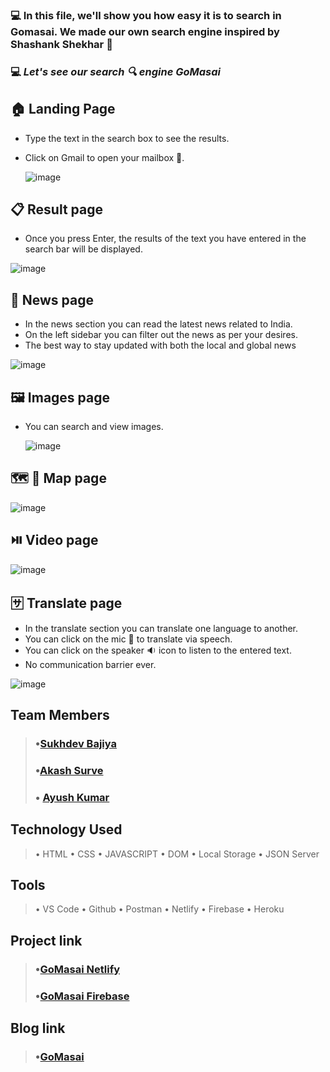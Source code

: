 ### 💻 In this file, we'll show you how easy it is to search in Gomasai. We made our own search engine inspired by Shashank Shekhar 🍎

### 💻 _Let's see our search 🔍 engine GoMasai_

## 🏠 Landing Page

- Type the text in the search box to see the results.
- Click on Gmail to open your mailbox 📧.

  ![image](https://user-images.githubusercontent.com/106476212/185294277-f3ac68b7-07b9-471f-a2aa-80127f32f44e.png)

## 📋 Result page

- Once you press Enter, the results of the text you have entered in the search bar will be displayed.

![image](https://user-images.githubusercontent.com/106476212/187071386-5fe0b105-b596-4de3-bb9d-86c13f8575b8.png)

## 📰 News page

- In the news section you can read the latest news related to India.
- On the left sidebar you can filter out the news as per your desires.
- The best way to stay updated with both the local and global news

![image](https://user-images.githubusercontent.com/106476212/185295037-a8ddef6a-0957-4c8c-8760-24a8f9df846b.png)

## 🖼️ Images page

- You can search and view images.

  ![image](https://user-images.githubusercontent.com/106476212/185295840-71ee8b19-62ba-4809-afa5-342f639bbdd9.png)

## 🗺️ 📍 Map page

![image](https://user-images.githubusercontent.com/106476212/185295350-6cada6cc-f055-4c62-8a55-becd5db709f2.png)

## ⏯️ Video page

![image](https://user-images.githubusercontent.com/106476212/185295441-eb7e8227-6bc6-4952-bc76-dc57af954752.png)

## 🈂️ Translate page

- In the translate section you can translate one language to another.
- You can click on the mic 🎤 to translate via speech.
- You can click on the speaker 🔉 icon to listen to the entered text.
- No communication barrier ever.

![image](https://user-images.githubusercontent.com/106476212/185295688-e5b8997a-14d9-4b5a-8d8f-865dc8dafd44.png)

## Team Members

> ### •[Sukhdev Bajiya](https://github.com/sukhdev-bajiya)
>
> ### •[Akash Surve](https://github.com/Akash2377)
>
> ### • [Ayush Kumar](https://github.com/ayush-kr05)

## Technology Used

> • HTML
> • CSS
> • JAVASCRIPT
> • DOM
> • Local Storage
> • JSON Server

## Tools

> • VS Code
> • Github
> • Postman
> • Netlify
> • Firebase
> • Heroku

## Project link

> ### •[GoMasai Netlify](https://gomasai.netlify.app/)
>
> ### •[GoMasai Firebase](https://gomasai.web.app/)

## Blog link

> ### •[GoMasai](https://gomasai.hashnode.dev/gomasai-1)
